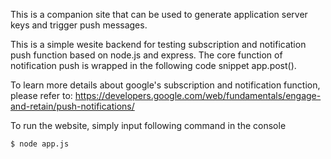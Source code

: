 This is a companion site that can be used to generate application server keys and trigger push messages.

This is a simple wesite backend for testing subscription and notification push function based on node.js and express.
The core function of notification push is wrapped in the following code snippet app.post().

To learn more details about google's subscription and notification function, please refer to:
https://developers.google.com/web/fundamentals/engage-and-retain/push-notifications/

To run the website, simply input following command in the console

    $ node app.js
